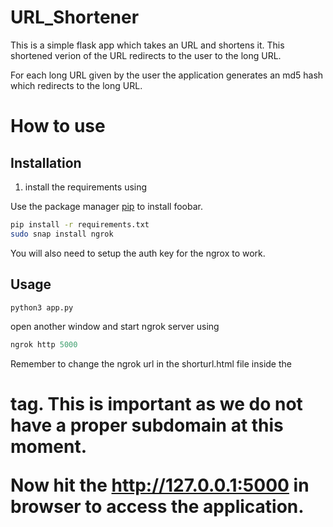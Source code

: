 # URL_Shortener

This is a simple flask app which takes an URL and shortens it. This shortened verion of the URL redirects to the user to the long URL. 

For each long URL given by the user the application generates an md5 hash which redirects to the long URL.


# How to use


## Installation
1. install the requirements using 

Use the package manager [pip](https://pip.pypa.io/en/stable/) to install foobar.

```bash
pip install -r requirements.txt 
sudo snap install ngrok
```
You will also need to setup the auth key for the ngrox to work.
## Usage

```python
python3 app.py

```
open another window and start ngrok server using

```python
ngrok http 5000

```
Remember to change the ngrok url in the shorturl.html file inside the <h1> tag.
This is important as we do not have a proper subdomain at this moment.

Now hit the http://127.0.0.1:5000 in browser to access the application.


